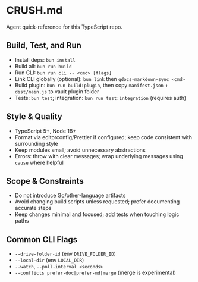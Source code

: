 # CRUSH.md

Agent quick-reference for this TypeScript repo.

## Build, Test, and Run

- Install deps: `bun install`
- Build all: `bun run build`
- Run CLI: `bun run cli -- <cmd> [flags]`
- Link CLI globally (optional): `bun link` then `gdocs-markdown-sync <cmd>`
- Build plugin: `bun run build:plugin`, then copy `manifest.json` + `dist/main.js` to vault plugin folder
- Tests: `bun test`; integration: `bun run test:integration` (requires auth)

## Style & Quality

- TypeScript 5+, Node 18+
- Format via editorconfig/Prettier if configured; keep code consistent with surrounding style
- Keep modules small; avoid unnecessary abstractions
- Errors: throw with clear messages; wrap underlying messages using `cause` where helpful

## Scope & Constraints

- Do not introduce Go/other-language artifacts
- Avoid changing build scripts unless requested; prefer documenting accurate steps
- Keep changes minimal and focused; add tests when touching logic paths

## Common CLI Flags

- `--drive-folder-id` (env `DRIVE_FOLDER_ID`)
- `--local-dir` (env `LOCAL_DIR`)
- `--watch`, `--poll-interval <seconds>`
- `--conflicts prefer-doc|prefer-md|merge` (merge is experimental)
